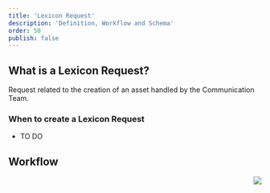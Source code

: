 ```yaml
---
title: 'Lexicon Request'
description: 'Definition, Workflow and Schema'
order: 50
publish: false
---
```


## What is a Lexicon Request?

Request related to the creation of an asset handled by the Communication Team.

### When to create a Lexicon Request

- TO DO


## Workflow

<Image
	src="/images/handbook/tools/jira/lexicon-request-workflow.png"
	align="right"
	size="small"
	caption="Lexicon workflow"
	margin="4rem -2rem 0 4rem"
	rounded
	dropShadow
/>

